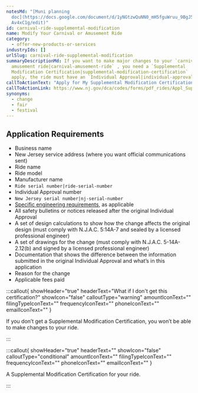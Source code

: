 ```yaml
---
notesMd: "[Muni planning
  doc](https://docs.google.com/document/d/1yNGtzwQuNN0_mH5fguWruu_9BgJ5v25BegkQ\
  Av4xC1g/edit)"
id: carnival-ride-supplemental-modification
name: Modify Your Carnival or Amusement Ride
category:
  - offer-new-products-or-services
industryIds: []
urlSlug: carnival-ride-supplemental-modification
summaryDescriptionMd: If you want to make major changes to your `carnival or
  amusement ride|carnival-amusement-ride` , you need a `Supplemental
  Modification Certification|supplemental-modification-certification` . To
  apply, the ride must have an `Individual Approval|individual-approval` .
callToActionText: "Apply for My Supplemental Modification Certification "
callToActionLink: https://www.nj.gov/dca/codes/forms/pdf_rides/Appl_SuplCert.pdf
synonyms:
  - change
  - fair
  - festival
---
```

## Application Requirements

* Business name
* New Jersey service address (where you want official communications sent)
* Ride name
* Ride model
* Manufacturer name
*  `Ride serial number|ride-serial-number` 
* Individual Approval number
*  `New Jersey serial number|nj-serial-number` 
* [Specific engineering requirements](https://www.nj.gov/dca/codes/forms/pdf_rides/IA_application.pdf), as applicable
* All safety bulletins or notices released after the original Individual Approval
* A set of design calculations to show how the change affects the original design (must comply with N.J.A.C. 5:14A-7 and sealed by a licensed professional engineer)
* A set of drawings for the change (must comply with N.J.A.C. 5-14A-2.12(b) and signed by a licensed professional engineer)
* Documentation that shows the difference between the information submitted in the original Individual Approval and what’s in this application
* Reason for the change
* Applicable fees paid

:::callout{ showHeader="true" headerText="What if I don't get this certification?" showIcon="false" calloutType="warning" amountIconText="" filingTypeIconText="" frequencyIconText="" phoneIconText="" emailIconText="" }

If you don’t get a Supplemental Modification Certification, you won’t be able to make changes to your ride.

:::

:::callout{ showHeader="true" headerText="" showIcon="false" calloutType="conditional" amountIconText="" filingTypeIconText="" frequencyIconText="" phoneIconText="" emailIconText="" }

A Supplemental Modification Certification for your ride.

:::
